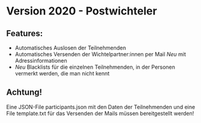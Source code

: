 # Version 2020 - Postwichteler

## Features:
* Automatisches Auslosen der Teilnehmenden
* Automatisches Versenden der Wichtelpartner:innen per Mail *Neu* mit Adressinformationen
* *Neu* Blacklists für die einzelnen Teilnehmenden, in der Personen vermerkt werden, die man nicht kennt

## Achtung!
Eine JSON-File participants.json mit den Daten der Teilnehmenden und eine File template.txt für das Versenden der Mails müssen bereitgestellt werden!
